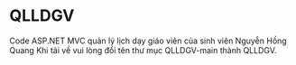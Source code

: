 # QLLDGV
Code ASP.NET MVC quản lý lịch dạy giáo viên của sinh viên Nguyễn Hồng Quang
Khi tải về vui lòng đổi tên thư mục QLLDGV-main thành QLLDGV.
